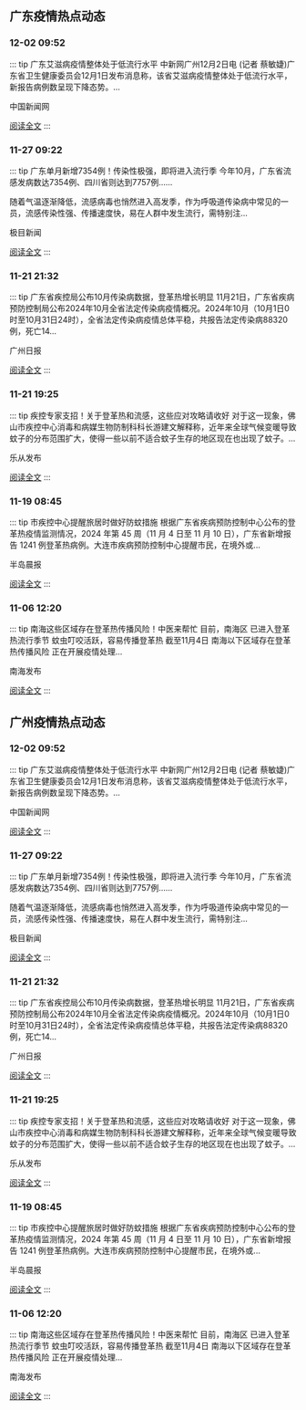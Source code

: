 
## 广东疫情热点动态

  
### 12-02 09:52
::: tip 广东艾滋病疫情整体处于低流行水平
中新网广州12月2日电 (记者 蔡敏婕)广东省卫生健康委员会12月1日发布消息称，该省艾滋病疫情整体处于低流行水平，新报告病例数呈现下降态势。...

中国新闻网

[阅读全文](https://view.inews.qq.com/a/20241202A023R900?uid=101705948131&chlid=_qqnews_custom_search_pictext)
:::

### 11-27 09:22
::: tip 广东单月新增7354例！传染性极强，即将进入流行季
今年10月，广东省流感发病数达7354例、四川省则达到7757例……

随着气温逐渐降低，流感病毒也悄然进入高发季，作为呼吸道传染病中常见的一员，流感传染性强、传播速度快，易在人群中发生流行，需特别注...

极目新闻

[阅读全文](https://view.inews.qq.com/a/20241127A01XYK00?uid=101705948131&chlid=_qqnews_custom_search_pictext)
:::

### 11-21 21:32
::: tip 广东省疾控局公布10月传染病数据，登革热增长明显
11月21日，广东省疾病预防控制局公布2024年10月全省法定传染病疫情概况。2024年10月（10月1日0时至10月31日24时），全省法定传染病疫情总体平稳，共报告法定传染病88320例，死亡14...

广州日报

[阅读全文](https://view.inews.qq.com/a/20241121A09IMO00?uid=101705948131&chlid=_qqnews_custom_search_pictext)
:::

### 11-21 19:25
::: tip 疾控专家支招！关于登革热和流感，这些应对攻略请收好
对于这一现象，佛山市疾控中心消毒和病媒生物防制科科长游建文解释称，近年来全球气候变暖导致蚊子的分布范围扩大，使得一些以前不适合蚊子生存的地区现在也出现了蚊子。...

乐从发布

[阅读全文](https://view.inews.qq.com/a/20241121A08FKX00?uid=101705948131&chlid=_qqnews_custom_search_pictext)
:::

### 11-19 08:45
::: tip 市疾控中心提醒旅居时做好防蚊措施
根据广东省疾病预防控制中心公布的登革热疫情监测情况，2024 年第 45 周（11 月 4 日至 11 月 10 日），广东省新增报告 1241 例登革热病例。大连市疾病预防控制中心提醒市民，在境外或...

半岛晨报

[阅读全文](https://view.inews.qq.com/a/20241119A01IZC00?uid=101705948131&chlid=_qqnews_custom_search_pictext)
:::

### 11-06 12:20
::: tip 南海这些区域存在登革热传播风险！中医来帮忙
目前，南海区
已进入登革热流行季节
蚊虫叮咬活跃，容易传播登革热
截至11月4日
南海以下区域存在登革热传播风险
正在开展疫情处理...

南海发布

[阅读全文](https://view.inews.qq.com/a/20241106A048MS00?uid=101705948131&chlid=_qqnews_custom_search_pictext)
:::


## 广州疫情热点动态

  
### 12-02 09:52
::: tip 广东艾滋病疫情整体处于低流行水平
中新网广州12月2日电 (记者 蔡敏婕)广东省卫生健康委员会12月1日发布消息称，该省艾滋病疫情整体处于低流行水平，新报告病例数呈现下降态势。...

中国新闻网

[阅读全文](https://view.inews.qq.com/a/20241202A023R900?uid=101705948131&chlid=_qqnews_custom_search_pictext)
:::

### 11-27 09:22
::: tip 广东单月新增7354例！传染性极强，即将进入流行季
今年10月，广东省流感发病数达7354例、四川省则达到7757例……

随着气温逐渐降低，流感病毒也悄然进入高发季，作为呼吸道传染病中常见的一员，流感传染性强、传播速度快，易在人群中发生流行，需特别注...

极目新闻

[阅读全文](https://view.inews.qq.com/a/20241127A01XYK00?uid=101705948131&chlid=_qqnews_custom_search_pictext)
:::

### 11-21 21:32
::: tip 广东省疾控局公布10月传染病数据，登革热增长明显
11月21日，广东省疾病预防控制局公布2024年10月全省法定传染病疫情概况。2024年10月（10月1日0时至10月31日24时），全省法定传染病疫情总体平稳，共报告法定传染病88320例，死亡14...

广州日报

[阅读全文](https://view.inews.qq.com/a/20241121A09IMO00?uid=101705948131&chlid=_qqnews_custom_search_pictext)
:::

### 11-21 19:25
::: tip 疾控专家支招！关于登革热和流感，这些应对攻略请收好
对于这一现象，佛山市疾控中心消毒和病媒生物防制科科长游建文解释称，近年来全球气候变暖导致蚊子的分布范围扩大，使得一些以前不适合蚊子生存的地区现在也出现了蚊子。...

乐从发布

[阅读全文](https://view.inews.qq.com/a/20241121A08FKX00?uid=101705948131&chlid=_qqnews_custom_search_pictext)
:::

### 11-19 08:45
::: tip 市疾控中心提醒旅居时做好防蚊措施
根据广东省疾病预防控制中心公布的登革热疫情监测情况，2024 年第 45 周（11 月 4 日至 11 月 10 日），广东省新增报告 1241 例登革热病例。大连市疾病预防控制中心提醒市民，在境外或...

半岛晨报

[阅读全文](https://view.inews.qq.com/a/20241119A01IZC00?uid=101705948131&chlid=_qqnews_custom_search_pictext)
:::

### 11-06 12:20
::: tip 南海这些区域存在登革热传播风险！中医来帮忙
目前，南海区
已进入登革热流行季节
蚊虫叮咬活跃，容易传播登革热
截至11月4日
南海以下区域存在登革热传播风险
正在开展疫情处理...

南海发布

[阅读全文](https://view.inews.qq.com/a/20241106A048MS00?uid=101705948131&chlid=_qqnews_custom_search_pictext)
:::

